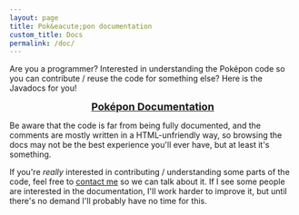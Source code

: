 ```yaml
---
layout: page
title: Pok&eacute;pon documentation
custom_title: Docs
permalink: /doc/
---
```


Are you a programmer? Interested in understanding the Pok&eacute;pon code so you can
contribute / reuse the code for something else? Here is the Javadocs for you!

<a style="width: 100%; display: block; font-size: large; text-align: center; font-weight: bold" href="/docs/">Pok&eacute;pon Documentation</a>

Be aware that the code is far from being fully documented, and the comments are
mostly written in a HTML-unfriendly way, so browsing the docs may not be the
best experience you'll ever have, but at least it's something.

If you're *really* interested in contributing / understanding some parts of the code,
feel free to [contact me](mailto:silverweed1991@gmail.com) so we can talk about it.
If I see some people are interested in the documentation, I'll work harder to improve
it, but until there's no demand I'll probably have no time for this.
